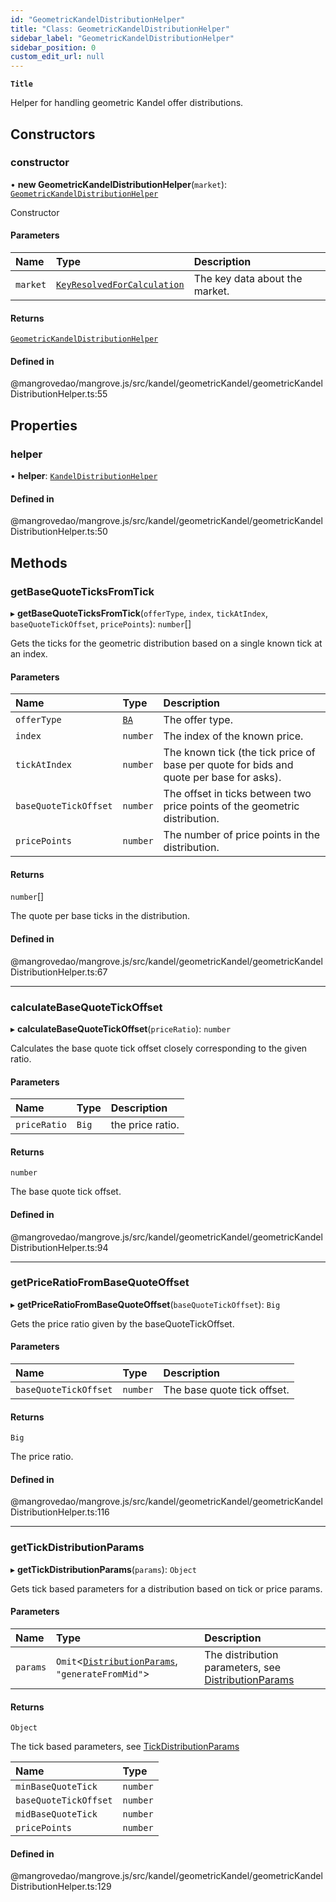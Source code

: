 ```yaml
---
id: "GeometricKandelDistributionHelper"
title: "Class: GeometricKandelDistributionHelper"
sidebar_label: "GeometricKandelDistributionHelper"
sidebar_position: 0
custom_edit_url: null
---
```


**`Title`**

Helper for handling geometric Kandel offer distributions.

## Constructors

### <a id="constructor" name="constructor"></a> constructor

• **new GeometricKandelDistributionHelper**(`market`): [`GeometricKandelDistributionHelper`](GeometricKandelDistributionHelper.md)

Constructor

#### Parameters

| Name | Type | Description |
| :------ | :------ | :------ |
| `market` | [`KeyResolvedForCalculation`](../namespaces/Market-1.md#keyresolvedforcalculation) | The key data about the market. |

#### Returns

[`GeometricKandelDistributionHelper`](GeometricKandelDistributionHelper.md)

#### Defined in

@mangrovedao/mangrove.js/src/kandel/geometricKandel/geometricKandelDistributionHelper.ts:55

## Properties

### <a id="helper" name="helper"></a> helper

• **helper**: [`KandelDistributionHelper`](KandelDistributionHelper.md)

#### Defined in

@mangrovedao/mangrove.js/src/kandel/geometricKandel/geometricKandelDistributionHelper.ts:50

## Methods

### <a id="getbasequoteticksfromtick" name="getbasequoteticksfromtick"></a> getBaseQuoteTicksFromTick

▸ **getBaseQuoteTicksFromTick**(`offerType`, `index`, `tickAtIndex`, `baseQuoteTickOffset`, `pricePoints`): `number`[]

Gets the ticks for the geometric distribution based on a single known tick at an index.

#### Parameters

| Name | Type | Description |
| :------ | :------ | :------ |
| `offerType` | [`BA`](../namespaces/Market-1.md#ba) | The offer type. |
| `index` | `number` | The index of the known price. |
| `tickAtIndex` | `number` | The known tick (the tick price of base per quote for bids and quote per base for asks). |
| `baseQuoteTickOffset` | `number` | The offset in ticks between two price points of the geometric distribution. |
| `pricePoints` | `number` | The number of price points in the distribution. |

#### Returns

`number`[]

The quote per base ticks in the distribution.

#### Defined in

@mangrovedao/mangrove.js/src/kandel/geometricKandel/geometricKandelDistributionHelper.ts:67

___

### <a id="calculatebasequotetickoffset" name="calculatebasequotetickoffset"></a> calculateBaseQuoteTickOffset

▸ **calculateBaseQuoteTickOffset**(`priceRatio`): `number`

Calculates the base quote tick offset closely corresponding to the given ratio.

#### Parameters

| Name | Type | Description |
| :------ | :------ | :------ |
| `priceRatio` | `Big` | the price ratio. |

#### Returns

`number`

The base quote tick offset.

#### Defined in

@mangrovedao/mangrove.js/src/kandel/geometricKandel/geometricKandelDistributionHelper.ts:94

___

### <a id="getpriceratiofrombasequoteoffset" name="getpriceratiofrombasequoteoffset"></a> getPriceRatioFromBaseQuoteOffset

▸ **getPriceRatioFromBaseQuoteOffset**(`baseQuoteTickOffset`): `Big`

Gets the price ratio given by the baseQuoteTickOffset.

#### Parameters

| Name | Type | Description |
| :------ | :------ | :------ |
| `baseQuoteTickOffset` | `number` | The base quote tick offset. |

#### Returns

`Big`

The price ratio.

#### Defined in

@mangrovedao/mangrove.js/src/kandel/geometricKandel/geometricKandelDistributionHelper.ts:116

___

### <a id="gettickdistributionparams" name="gettickdistributionparams"></a> getTickDistributionParams

▸ **getTickDistributionParams**(`params`): `Object`

Gets tick based parameters for a distribution based on tick or price params.

#### Parameters

| Name | Type | Description |
| :------ | :------ | :------ |
| `params` | `Omit`<[`DistributionParams`](../modules.md#distributionparams), ``"generateFromMid"``\> | The distribution parameters, see [DistributionParams](../modules.md#distributionparams) |

#### Returns

`Object`

The tick based parameters, see [TickDistributionParams](../modules.md#tickdistributionparams)

| Name | Type |
| :------ | :------ |
| `minBaseQuoteTick` | `number` |
| `baseQuoteTickOffset` | `number` |
| `midBaseQuoteTick` | `number` |
| `pricePoints` | `number` |

#### Defined in

@mangrovedao/mangrove.js/src/kandel/geometricKandel/geometricKandelDistributionHelper.ts:129
